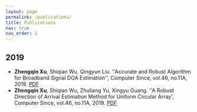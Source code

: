 ```yaml
---
layout: page
permalink: /publications/
title: Publications
nav: true
nav_order: 1
---
```


**2019**
------
- **Zhengqin Xu**, Shiqian Wu, Qingyun Liu. ''Accurate and Robust Algorithm for Broadband Signal DOA Estimation'', Computer Since, vol.46, no.11A, 2019. [PDF](..\assets\pdf\2019_CS.pdf)
- **Zhengqin Xu**, Shiqian Wu, Zhuliang Yu, Xingyu Guang. ''A Robust Direction of Arrival Estimation Method for Uniform Circular Array', Computer Since, vol.46, no.11A, 2019. [PDF](..\assets\pdf\2019_sensors.pdf)
